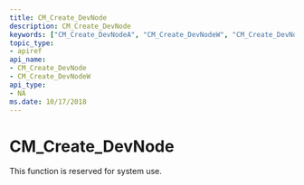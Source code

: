 ```yaml
---
title: CM_Create_DevNode
description: CM_Create_DevNode
keywords: ["CM_Create_DevNodeA", "CM_Create_DevNodeW", "CM_Create_DevNode Device and Driver Installation"]
topic_type:
- apiref
api_name:
- CM_Create_DevNode
- CM_Create_DevNodeW
api_type:
- NA
ms.date: 10/17/2018
---
```


# CM_Create_DevNode

This function is reserved for system use.
